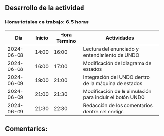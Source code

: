 ## Desarrollo de la actividad
### Horas totales de trabajo: 6.5 horas
| Día       | Inicio  | Hora Término | Actividades                                                      |
|-----------|---------|--------------|------------------------------------------------------------------|
| 2024-06-08| 14:00   | 16:00        | Lectura del enunciado y entendimiento de UNDO                    |
| 2024-06-08| 16:00   | 17:00        | Modificación del diagrama de estados                             |
| 2024-06-09| 19:00   | 21:00        | Integración del UNDO dentro de la máquina de estados             |
| 2024-06-09| 21:00   | 21:30        | Modificación de la simulación para incluir el botón UNDO         |
| 2024-06-09| 21:30   | 22:30        | Redacción de los comentarios dentro del codigo                   |

## Comentarios:

